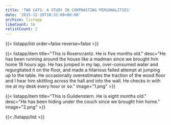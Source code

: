 ```yaml
---
title: 'TWO CATS: A STUDY IN CONTRASTING PERSONALITIES'
date: '2015-12-10T18:32:08+00:00'
archive: listapp
likeCount: 16
relistCount: 2
---
```


{{< listapp/list order=false reverse=false >}}

   {{< listapp/item title="This is Rosencrantz. He is five months old."
      desc="He has been running around the house like a madman since we brought him home 18 hours ago. He has jumped in my lap, over-consumed water and regurgitated it on the floor, and made a hilarious failed attempt at jumping up to the table. He occasionally overestimates the traction of the wood floor and I hear him skittling across the hall and into the wall. He checks in with me at my desk every hour or so."
      image="1.png" >}}

   {{< listapp/item title="This is Guildenstern. He is eight months old."
      desc="He has been hiding under the couch since we brought him home."
      image="2.png" >}}

{{< /listapp/list >}}
